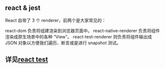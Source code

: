 ## react & jest

React 自带了 3 个 renderer，前两个是大家常见的：

react-dom 负责将组建渲染到浏览器页面中。
react-native-renderer 负责将组件渲染成原生场景中的各种 “View”。
react-test-renderer 则负责将组件输出成 JSON 对象以方便我们遍历、断言或是进行 snapshot 测试。

## 详见[react test](/framework/react/test.html)
